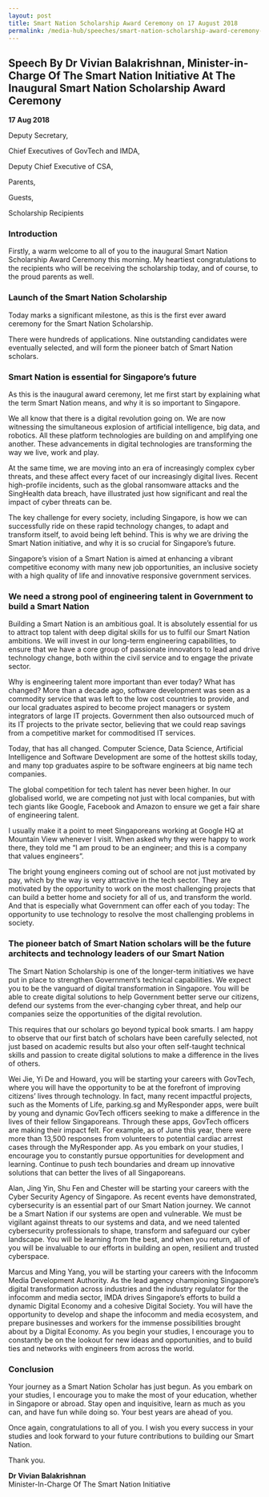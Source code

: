 ```yaml
---
layout: post
title: Smart Nation Scholarship Award Ceremony on 17 August 2018
permalink: /media-hub/speeches/smart-nation-scholarship-award-ceremony-2018
---
```

## Speech By Dr Vivian Balakrishnan, Minister-in-Charge Of The Smart Nation Initiative At The Inaugural Smart Nation Scholarship Award Ceremony

**17 Aug 2018**

Deputy Secretary,

Chief Executives of GovTech and IMDA,

Deputy Chief Executive of CSA,

Parents,

Guests,

Scholarship Recipients

### Introduction

Firstly, a warm welcome to all of you to the inaugural Smart Nation Scholarship Award Ceremony this morning. My heartiest congratulations to the recipients who will be receiving the scholarship today, and of course, to the proud parents as well.

### Launch of the Smart Nation Scholarship

Today marks a significant milestone, as this is the first ever award ceremony for the Smart Nation Scholarship.

There were hundreds of applications. Nine outstanding candidates were eventually selected, and will form the pioneer batch of Smart Nation scholars.

### Smart Nation is essential for Singapore’s future

As this is the inaugural award ceremony, let me first start by explaining what the term Smart Nation means, and why it is so important to Singapore.

We all know that there is a digital revolution going on. We are now witnessing the simultaneous explosion of artificial intelligence, big data, and robotics. All these platform technologies are building on and amplifying one another. These advancements in digital technologies are transforming the way we live, work and play.

At the same time, we are moving into an era of increasingly complex cyber threats, and these affect every facet of our increasingly digital lives. Recent high-profile incidents, such as the global ransomware attacks and the SingHealth data breach, have illustrated just how significant and real the impact of cyber threats can be.

The key challenge for every society, including Singapore, is how we can successfully ride on these rapid technology changes, to adapt and transform itself, to avoid being left behind. This is why we are driving the Smart Nation initiative, and why it is so crucial for Singapore’s future.

Singapore’s vision of a Smart Nation is aimed at enhancing a vibrant competitive economy with many new job opportunities, an inclusive society with a high quality of life and innovative responsive government services.

### We need a strong pool of engineering talent in Government to build a Smart Nation 

Building a Smart Nation is an ambitious goal. It is absolutely essential for us to attract top talent with deep digital skills for us to fulfil our Smart Nation ambitions. We will invest in our long-term engineering capabilities, to ensure that we have a core group of passionate innovators to lead and drive technology change, both within the civil service and to engage the private sector.

Why is engineering talent more important than ever today? What has changed? More than a decade ago, software development was seen as a commodity service that was left to the low cost countries to provide, and our local graduates aspired to become project managers or system integrators of large IT projects. Government then also outsourced much of its IT projects to the private sector, believing that we could reap savings from a competitive market for commoditised IT services.

Today, that has all changed. Computer Science, Data Science, Artificial Intelligence and Software Development are some of the hottest skills today, and many top graduates aspire to be software engineers at big name tech companies.

The global competition for tech talent has never been higher. In our globalised world, we are competing not just with local companies, but with tech giants like Google, Facebook and Amazon to ensure we get a fair share of engineering talent.

I usually make it a point to meet Singaporeans working at Google HQ at Mountain View whenever I visit. When asked why they were happy to work there, they told me “I am proud to be an engineer; and this is a company that values engineers”.

The bright young engineers coming out of school are not just motivated by pay, which by the way is very attractive in the tech sector. They are motivated by the opportunity to work on the most challenging projects that can build a better home and society for all of us, and transform the world. And that is especially what Government can offer each of you today: The opportunity to use technology to resolve the most challenging problems in society.

### The pioneer batch of Smart Nation scholars will be the future architects and technology leaders of our Smart Nation

The Smart Nation Scholarship is one of the longer-term initiatives we have put in place to strengthen Government’s technical capabilities. We expect you to be the vanguard of digital transformation in Singapore. You will be able to create digital solutions to help Government better serve our citizens, defend our systems from the ever-changing cyber threat, and help our companies seize the opportunities of the digital revolution.

This requires that our scholars go beyond typical book smarts. I am happy to observe that our first batch of scholars have been carefully selected, not just based on academic results but also your often self-taught technical skills and passion to create digital solutions to make a difference in the lives of others.

Wei Jie, Yi De and Howard, you will be starting your careers with GovTech, where you will have the opportunity to be at the forefront of improving citizens’ lives through technology. In fact, many recent impactful projects, such as the Moments of Life, parking.sg and MyResponder apps, were built by young and dynamic GovTech officers seeking to make a difference in the lives of their fellow Singaporeans. Through these apps, GovTech officers are making their impact felt. For example, as of June this year, there were more than 13,500 responses from volunteers to potential cardiac arrest cases through the MyResponder app. As you embark on your studies, I encourage you to constantly pursue opportunities for development and learning. Continue to push tech boundaries and dream up innovative solutions that can better the lives of all Singaporeans.

Alan, Jing Yin, Shu Fen and Chester will be starting your careers with the Cyber Security Agency of Singapore. As recent events have demonstrated, cybersecurity is an essential part of our Smart Nation journey. We cannot be a Smart Nation if our systems are open and vulnerable. We must be vigilant against threats to our systems and data, and we need talented cybersecurity professionals to shape, transform and safeguard our cyber landscape. You will be learning from the best, and when you return, all of you will be invaluable to our efforts in building an open, resilient and trusted cyberspace.

Marcus and Ming Yang, you will be starting your careers with the Infocomm Media Development Authority. As the lead agency championing Singapore’s digital transformation across industries and the industry regulator for the infocomm and media sector, IMDA drives Singapore’s efforts to build a dynamic Digital Economy and a cohesive Digital Society. You will have the opportunity to develop and shape the infocomm and media ecosystem, and prepare businesses and workers for the immense possibilities brought about by a Digital Economy. As you begin your studies, I encourage you to constantly be on the lookout for new ideas and opportunities, and to build ties and networks with engineers from across the world.

### Conclusion

Your journey as a Smart Nation Scholar has just begun. As you embark on your studies, I encourage you to make the most of your education, whether in Singapore or abroad. Stay open and inquisitive, learn as much as you can, and have fun while doing so. Your best years are ahead of you.

Once again, congratulations to all of you. I wish you every success in your studies and look forward to your future contributions to building our Smart Nation.

Thank you.

**Dr Vivian Balakrishnan**<br>
Minister-In-Charge Of The Smart Nation Initiative